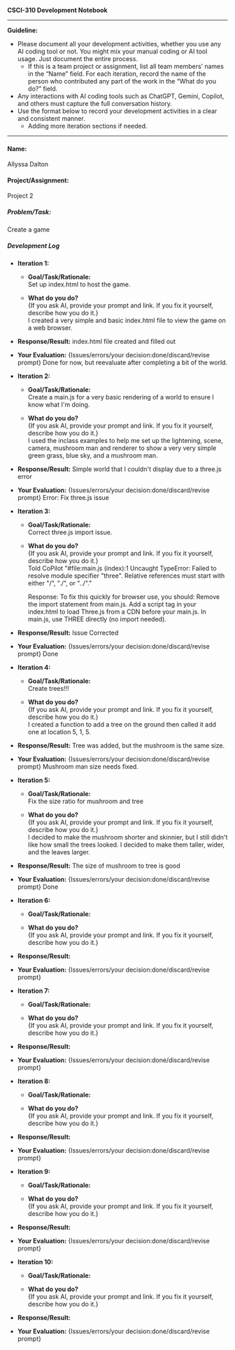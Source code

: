 **CSCI-310 Development Notebook**

---

**Guideline:** 

* Please document all your development activities, whether you use any AI coding tool or not. You might mix your manual coding or AI tool usage. Just document the entire process.   
  * If this is a team project or assignment, list all team members’ names in the “Name” field. For each iteration, record the name of the person who contributed any part of the work in the “What do you do?” field.  
* Any interactions with AI coding tools such as ChatGPT, Gemini, Copilot, and others must capture the full conversation history.   
* Use the format below to record your development activities in a clear and consistent manner.   
  * Adding more iteration sections if needed.

---

#### **Name:**
  Allyssa Dalton
#### **Project/Assignment:**
  Project 2
##### **Problem/Task:**
  Create a game
##### **Development Log**

- **Iteration 1:**  
  - **Goal/Task/Rationale:**  
    Set up index.html to host the game. 
      
  - **What do you do?**   
    {If you ask AI, provide your prompt and link. If you fix it yourself, describe how you do it.}  
      I created a very simple and basic index.html file to view the game on a web browser. 
      
- **Response/Result:**
    index.html file created and filled out

  

- **Your Evaluation:** {Issues/errors/your decision:done/discard/revise prompt} 
  Done for now, but reevaluate after completing a bit of the world.  

- **Iteration 2:**  
  - **Goal/Task/Rationale:**  
    Create a main.js for a very basic rendering of a world to ensure I know what I'm doing. 
      
  - **What do you do?**   
    {If you ask AI, provide your prompt and link. If you fix it yourself, describe how you do it.}  
      I used the inclass examples to help me set up the lightening, scene, camera, mushroom man and renderer to show a very very simple green grass, blue sky, and a mushroom man. 
      
- **Response/Result:**
  Simple world that I couldn't display due to a three.js error
  

  

- **Your Evaluation:** {Issues/errors/your decision:done/discard/revise prompt} 
  Error: Fix three.js issue

- **Iteration 3:**  
  - **Goal/Task/Rationale:**  
    Correct three.js import issue.
      
  - **What do you do?**   
    {If you ask AI, provide your prompt and link. If you fix it yourself, describe how you do it.}  
      Told CoPilot "#file:main.js (index):1 Uncaught TypeError: Failed to resolve module specifier "three". Relative references must start with either "/", "./", or "../"."
      
      Response:
      To fix this quickly for browser use, you should:
        Remove the import statement from main.js.
        Add a script tag in your index.html to load Three.js from a CDN before your main.js.
        In main.js, use THREE directly (no import needed).
- **Response/Result:**
    Issue Corrected

  

- **Your Evaluation:** {Issues/errors/your decision:done/discard/revise prompt} 
  Done

- **Iteration 4:**  
  - **Goal/Task/Rationale:**  
  Create trees!!!
      
  - **What do you do?**   
    {If you ask AI, provide your prompt and link. If you fix it yourself, describe how you do it.}  
      I created a function to add a tree on the ground then called it add one at location 5, 1, 5.
      
- **Response/Result:**
    Tree was added, but the mushroom is the same size.

  

- **Your Evaluation:** {Issues/errors/your decision:done/discard/revise prompt} 
  Mushroom man size needs fixed.

- **Iteration 5:**  
  - **Goal/Task/Rationale:**  
    Fix the size ratio for mushroom and tree
      
  - **What do you do?**   
    {If you ask AI, provide your prompt and link. If you fix it yourself, describe how you do it.}  
      I decided to make the mushroom shorter and skinnier, but I still didn't like how small the trees looked. I decided to make them taller, wider, and the leaves larger. 
      
- **Response/Result:**
    The size of mushroom to tree is good

  

- **Your Evaluation:** {Issues/errors/your decision:done/discard/revise prompt} 
Done


- **Iteration 6:**  
  - **Goal/Task/Rationale:**  
  
      
  - **What do you do?**   
    {If you ask AI, provide your prompt and link. If you fix it yourself, describe how you do it.}  
      
      
- **Response/Result:**
  

  

- **Your Evaluation:** {Issues/errors/your decision:done/discard/revise prompt} 


- **Iteration 7:**  
  - **Goal/Task/Rationale:**  
  
      
  - **What do you do?**   
    {If you ask AI, provide your prompt and link. If you fix it yourself, describe how you do it.}  
      
      
- **Response/Result:**
  

  

- **Your Evaluation:** {Issues/errors/your decision:done/discard/revise prompt} 



- **Iteration 8:**  
  - **Goal/Task/Rationale:**  
  
      
  - **What do you do?**   
    {If you ask AI, provide your prompt and link. If you fix it yourself, describe how you do it.}  
      
      
- **Response/Result:**
  

  

- **Your Evaluation:** {Issues/errors/your decision:done/discard/revise prompt} 

- **Iteration 9:**  
  - **Goal/Task/Rationale:**  
  
      
  - **What do you do?**   
    {If you ask AI, provide your prompt and link. If you fix it yourself, describe how you do it.}  
      
      
- **Response/Result:**
  

  

- **Your Evaluation:** {Issues/errors/your decision:done/discard/revise prompt} 

- **Iteration 10:**  
  - **Goal/Task/Rationale:**  
  
      
  - **What do you do?**   
    {If you ask AI, provide your prompt and link. If you fix it yourself, describe how you do it.}  
      
      
- **Response/Result:**
  

  

- **Your Evaluation:** {Issues/errors/your decision:done/discard/revise prompt} 

